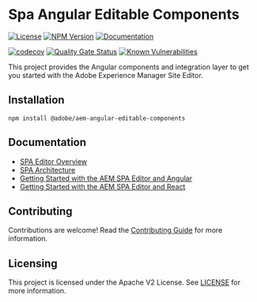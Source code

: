# Spa Angular Editable Components 

[![License](https://img.shields.io/badge/license-Apache%202-blue)](https://github.com/adobe/aem-angular-editable-components/blob/master/LICENSE)
[![NPM Version](https://img.shields.io/npm/v/@adobe/aem-angular-editable-components.svg)](https://www.npmjs.com/package/@adobe/aem-angular-editable-components)
[![Documentation](https://img.shields.io/badge/docs-api-blue)](https://opensource.adobe.com/aem-angular-editable-components/globals.html)

[![codecov](https://codecov.io/gh/adobe/aem-angular-editable-components/branch/master/graph/badge.svg)](https://codecov.io/gh/adobe/aem-angular-editable-components) 
[![Quality Gate Status](https://sonarcloud.io/api/project_badges/measure?project=adobe_aem-angular-editable-components&metric=alert_status)](https://sonarcloud.io/dashboard?id=adobe_aem-angular-editable-components)
[![Known Vulnerabilities](https://snyk.io/test/github/adobe/aem-angular-editable-components/badge.svg)](https://snyk.io/test/github/adobe/aem-angular-editable-components)

This project provides the Angular components and integration layer to get you started with the Adobe Experience Manager Site Editor.

## Installation
```
npm install @adobe/aem-angular-editable-components
```
## Documentation 

* [SPA Editor Overview](https://www.adobe.com/go/aem6_5_docs_spa_en)
* [SPA Architecture](https://docs.adobe.com/content/help/en/experience-manager-65/developing/headless/spas/spa-architecture.html)
* [Getting Started with the AEM SPA Editor and Angular](https://docs.adobe.com/content/help/en/experience-manager-learn/spa-angular-tutorial/overview.html)
* [Getting Started with the AEM SPA Editor and React](https://docs.adobe.com/content/help/en/experience-manager-learn/spa-react-tutorial/overview.html)

## Contributing

Contributions are welcome! Read the [Contributing Guide](CONTRIBUTING.md) for more information.

## Licensing

This project is licensed under the Apache V2 License. See [LICENSE](LICENSE) for more information.

